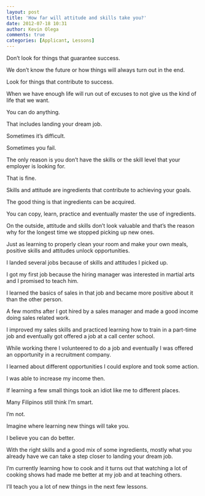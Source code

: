 ```yaml
---
layout: post
title: 'How far will attitude and skills take you?'
date: 2012-07-18 10:31
author: Kevin Olega
comments: true
categories: [Applicant, Lessons]
---
```

Don’t look for things that guarantee success. 

We don’t know the future or how things will always turn out in the end. 

Look for things that contribute to success. 

When we have enough life will run out of excuses to not give us the kind of life that we want.

You can do anything. 

That includes landing your dream job. 

Sometimes it’s difficult. 

Sometimes you fail. 

The only reason is you don’t have the skills or the skill level that your employer is looking for. 

That is fine.

Skills and attitude are ingredients that contribute to achieving your goals.

The good thing is that ingredients can be acquired. 

You can copy, learn, practice and eventually master the use of ingredients.

On the outside, attitude and skills don’t look valuable and that’s the reason why for the longest time we stopped picking up new ones. 

Just as learning to properly clean your room and make your own meals, positive skills and attitudes unlock opportunities.

I landed several jobs because of skills and attitudes I picked up.

I got my first job because the hiring manager was interested in martial arts and I promised to teach him. 

I learned the basics of sales in that job and became more positive about it than the other person. 

A few months after I got hired by a sales manager and made a good income doing sales related work. 

I improved my sales skills and practiced learning how to train in a part-time job and eventually got offered a job at a call center school. 

While working there I volunteered to do a job and eventually I was offered an opportunity in a recruitment company. 

I learned about different opportunities I could explore and took some action. 

I was able to increase my income then.

If learning a few small things took an idiot like me to different places. 

Many Filipinos still think I’m smart. 

I’m not. 

Imagine where learning new things will take you.

I believe you can do better. 

With the right skills and a good mix of some ingredients, mostly what you already have we can take a step closer to landing your dream job.

I’m currently learning how to cook and it turns out that watching a lot of cooking shows had made me better at my job and at teaching others. 

I’ll teach you a lot of new things in the next few lessons.
